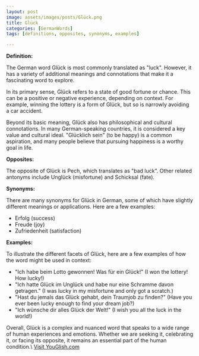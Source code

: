 ```yaml
---
layout: post
image: assets/images/posts/Glück.png
title: Glück
categories: [GermanWords]
tags: [definitions, opposites, synonyms, examples]

---
```


**Definition:**

The German word Glück is most commonly translated as "luck". However, it has a variety of additional meanings and connotations that make it a fascinating word to explore.

In its primary sense, Glück refers to a state of good fortune or chance. This can be a positive or negative experience, depending on context. For example, winning the lottery is a form of Glück, but so is narrowly avoiding a car accident. 

Beyond its basic meaning, Glück also has philosophical and cultural connotations. In many German-speaking countries, it is considered a key value and cultural ideal. "Glücklich sein" (to be happy) is a common aspiration, and many people believe that pursuing happiness is a worthy goal in life.

**Opposites:**

The opposite of Glück is Pech, which translates as "bad luck". Other related antonyms include Unglück (misfortune) and Schicksal (fate).

**Synonyms:**

There are many synonyms for Glück in German, some of which have slightly different meanings or applications. Here are a few examples:

- Erfolg (success)
- Freude (joy)
- Zufriedenheit (satisfaction)

**Examples:**

To illustrate the different facets of Glück, here are a few examples of how the word might be used in context:

- "Ich habe beim Lotto gewonnen! Was für ein Glück!" (I won the lottery! How lucky!)
- "Ich hatte Glück im Unglück und habe nur eine Schramme davon getragen." (I was lucky in my misfortune and only got a scratch.)
- "Hast du jemals das Glück gehabt, dein Traumjob zu finden?" (Have you ever been lucky enough to find your dream job?)
- "Ich wünsche dir alles Glück der Welt!" (I wish you all the luck in the world!) 

Overall, Glück is a complex and nuanced word that speaks to a wide range of human experiences and emotions. Whether we are seeking it, celebrating it, or facing its opposite, it remains an essential part of the human condition.\ <a id="yg-widget-0" class="youglish-widget" data-query="Glück" data-lang="german" data-components="8412" data-auto-start="0" data-bkg-color="theme_light" data-title="How%20to%20pronounce%20Glück%20in%20German"  rel="nofollow" href="https://youglish.com">Visit YouGlish.com</a><script async src="https://youglish.com/public/emb/widget.js" charset="utf-8"></script>
